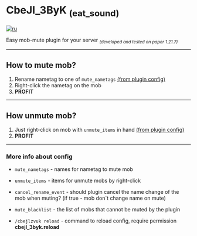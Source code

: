 # CbeJl_3ByK <sub>(eat_sound)</sub>
[![ru](https://img.shields.io/badge/lang-ru-blue.svg)](README_ru.md)

Easy mob-mute plugin for your server <sub>*(developed and tested on paper 1.21.7)*</sub>

---
## How to mute mob?

1. Rename nametag to one of ```mute_nametags``` [(from plugin config)](src/main/resources/config.yml)
2. Right-click the nametag on the mob
3. **PROFIT**

---
## How unmute mob?

1. Just right-click on mob with ```unmute_items``` in hand [(from plugin config)](src/main/resources/config.yml)
2. **PROFIT**

---

### More info about config

- ```mute_nametags``` - names for nametag to mute mob
- ```unmute_items``` - items for unmute mobs by right-click
- ```cancel_rename_event``` - should plugin cancel the name change of the mob when muting? (if true - mob don`t change name on mute)
- ```mute_blacklist``` - the list of mobs that cannot be muted by the plugin


- ```/cbejlzvuk reload``` - command to reload config, require permission **cbejl_3byk.reload**